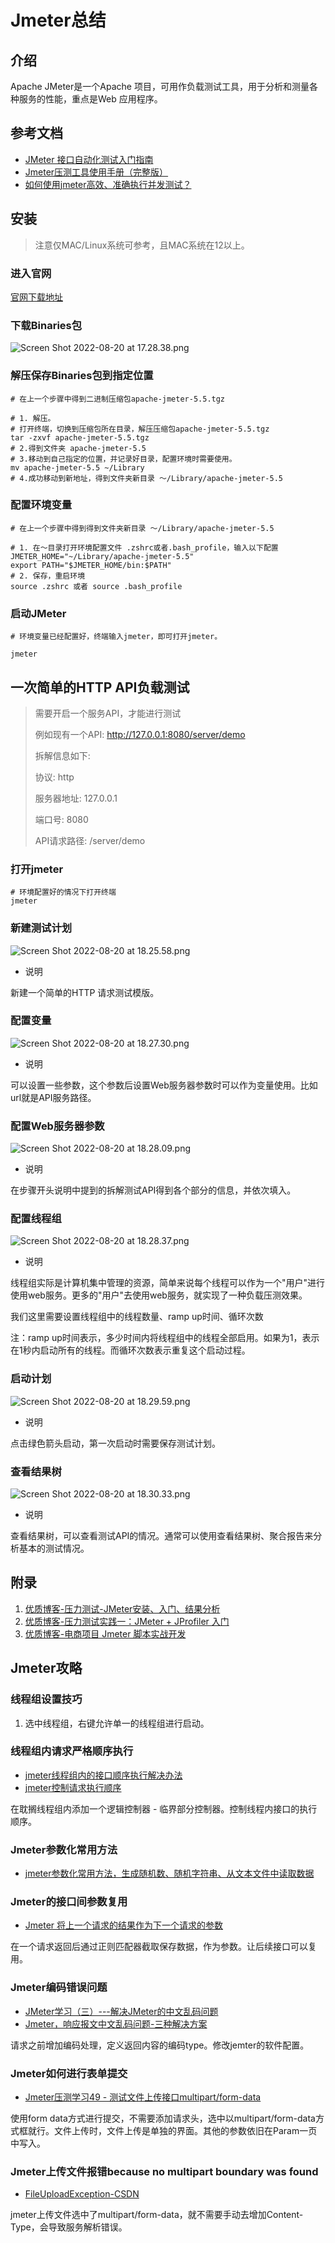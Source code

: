 # Jmeter总结

## 介绍

Apache JMeter是一个Apache 项目，可用作负载测试工具，用于分析和测量各种服务的性能，重点是Web 应用程序。

## 参考文档

- [JMeter 接口自动化测试入门指南](https://apifox.com/apiskills/jmeter-automation-testing/)
- [Jmeter压测工具使用手册（完整版）](https://blog.csdn.net/fenlin88l/article/details/89394704)
- [如何使用jmeter高效、准确执行并发测试？](https://zhuanlan.zhihu.com/p/594119162)

## 安装

> 注意仅MAC/Linux系统可参考，且MAC系统在12以上。

### 进入官网

[官网下载地址](https://jmeter.apache.org/download_jmeter.cgi)

### 下载Binaries包

![Screen Shot 2022-08-20 at 17.28.38.png](https://p6-juejin.byteimg.com/tos-cn-i-k3u1fbpfcp/1f0b1fbaf6494f918db96e4382a31dd3~tplv-k3u1fbpfcp-watermark.image?)

### 解压保存Binaries包到指定位置

```shell
# 在上一个步骤中得到二进制压缩包apache-jmeter-5.5.tgz

# 1. 解压。
# 打开终端，切换到压缩包所在目录，解压压缩包apache-jmeter-5.5.tgz
tar -zxvf apache-jmeter-5.5.tgz
# 2.得到文件夹 apache-jmeter-5.5
# 3.移动到自己指定的位置，并记录好目录，配置环境时需要使用。
mv apache-jmeter-5.5 ~/Library
# 4.成功移动到新地址，得到文件夹新目录 ～/Library/apache-jmeter-5.5
```

### 配置环境变量

```shell
# 在上一个步骤中得到得到文件夹新目录 ～/Library/apache-jmeter-5.5

# 1. 在～目录打开环境配置文件 .zshrc或者.bash_profile，输入以下配置
JMETER_HOME="~/Library/apache-jmeter-5.5"
export PATH="$JMETER_HOME/bin:$PATH"
# 2. 保存，重启环境
source .zshrc 或者 source .bash_profile
```

### 启动JMeter

```shell
# 环境变量已经配置好，终端输入jmeter，即可打开jmeter。

jmeter
```

## 一次简单的HTTP API负载测试

> 需要开启一个服务API，才能进行测试
>
> 例如现有一个API: http://127.0.0.1:8080/server/demo
>
> 拆解信息如下:
>
> 协议: http
>
> 服务器地址: 127.0.0.1
>
> 端口号: 8080
>
> API请求路径: /server/demo

### 打开jmeter

```shell
# 环境配置好的情况下打开终端
jmeter
```

### 新建测试计划

![Screen Shot 2022-08-20 at 18.25.58.png](https://p6-juejin.byteimg.com/tos-cn-i-k3u1fbpfcp/6b0fd98d21b84a2489dfd08455553465~tplv-k3u1fbpfcp-watermark.image?)

- 说明

新建一个简单的HTTP 请求测试模版。

### 配置变量

![Screen Shot 2022-08-20 at 18.27.30.png](https://p9-juejin.byteimg.com/tos-cn-i-k3u1fbpfcp/541442fa426d413ea49ba871b10dda47~tplv-k3u1fbpfcp-watermark.image?)

- 说明

可以设置一些参数，这个参数后设置Web服务器参数时可以作为变量使用。比如url就是API服务路径。

### 配置Web服务器参数

![Screen Shot 2022-08-20 at 18.28.09.png](https://p9-juejin.byteimg.com/tos-cn-i-k3u1fbpfcp/adf736c37de840b6a7bbe37f8b04df19~tplv-k3u1fbpfcp-watermark.image?)

- 说明

在步骤开头说明中提到的拆解测试API得到各个部分的信息，并依次填入。

### 配置线程组

![Screen Shot 2022-08-20 at 18.28.37.png](https://p3-juejin.byteimg.com/tos-cn-i-k3u1fbpfcp/58504df63e9a4b84a9e8b35716a92e73~tplv-k3u1fbpfcp-watermark.image?)

- 说明

线程组实际是计算机集中管理的资源，简单来说每个线程可以作为一个"用户"进行使用web服务。更多的"用户"去使用web服务，就实现了一种负载压测效果。

我们这里需要设置线程组中的线程数量、ramp up时间、循环次数

注：ramp up时间表示，多少时间内将线程组中的线程全部启用。如果为1，表示在1秒内启动所有的线程。而循环次数表示重复这个启动过程。

### 启动计划

![Screen Shot 2022-08-20 at 18.29.59.png](https://p3-juejin.byteimg.com/tos-cn-i-k3u1fbpfcp/2443d2f0f96449abb4e6a0524ded3a9b~tplv-k3u1fbpfcp-watermark.image?)

- 说明

点击绿色箭头启动，第一次启动时需要保存测试计划。

### 查看结果树

![Screen Shot 2022-08-20 at 18.30.33.png](https://p6-juejin.byteimg.com/tos-cn-i-k3u1fbpfcp/44d5d5944602467586821270dd4893c7~tplv-k3u1fbpfcp-watermark.image?)

- 说明

查看结果树，可以查看测试API的情况。通常可以使用查看结果树、聚合报告来分析基本的测试情况。

## 附录

1. [优质博客-压力测试-JMeter安装、入门、结果分析](https://juejin.cn/post/7132829647674277919)
2. [优质博客-压力测试实践一：JMeter + JProfiler 入门](https://juejin.cn/post/7003233110619848718)
3. [优质博客-电商项目 Jmeter 脚本实战开发](https://juejin.cn/post/7035585350768525343)

[^1]: [维基百科-JMeter](https://en.wikipedia.org/wiki/Apache_JMeter)
[^2]:
    [官网下载地址](https://jmeter.apache.org/download_jmeter.cgi)
    [2]:[官网下载地址](https://en.wikipedia.org/wiki/Apache_JMeter)

## Jmeter攻略

### 线程组设置技巧

1. 选中线程组，右键允许单一的线程组进行启动。

### 线程组内请求严格顺序执行

- [jmeter线程组内的接口顺序执行解决办法](https://blog.csdn.net/weixin_46658581/article/details/124194494)
- [jmeter控制请求执行顺序](https://eolink.csdn.net/6422886a986c660f3cf931c0.html?spm=1001.2101.3001.6650.2&utm_medium=distribute.pc_relevant.none-task-blog-2%7Edefault%7ECTRLIST%7Eactivity-2-113760072-blog-124194494.235%5Ev38%5Epc_relevant_sort_base3&depth_1-utm_source=distribute.pc_relevant.none-task-blog-2%7Edefault%7ECTRLIST%7Eactivity-2-113760072-blog-124194494.235%5Ev38%5Epc_relevant_sort_base3&utm_relevant_index=3)

在耽搁线程组内添加一个逻辑控制器 - 临界部分控制器。控制线程内接口的执行顺序。

### Jmeter参数化常用方法

- [jmeter参数化常用方法，生成随机数、随机字符串、从文本文件中读取数据](https://blog.csdn.net/weixin_47091688/article/details/124364689?spm=1001.2101.3001.6650.1&utm_medium=distribute.pc_relevant.none-task-blog-2%7Edefault%7ECTRLIST%7ERate-1-124364689-blog-79075464.235%5Ev38%5Epc_relevant_sort_base3&depth_1-utm_source=distribute.pc_relevant.none-task-blog-2%7Edefault%7ECTRLIST%7ERate-1-124364689-blog-79075464.235%5Ev38%5Epc_relevant_sort_base3&utm_relevant_index=2)

### Jmeter的接口间参数复用

- [Jmeter 将上一个请求的结果作为下一个请求的参数](https://www.cnblogs.com/mayyan/p/16565145.html)

在一个请求返回后通过正则匹配器截取保存数据，作为参数。让后续接口可以复用。

### Jmeter编码错误问题

- [JMeter学习（三）---解决JMeter的中文乱码问题](https://blog.csdn.net/qq_36800800/article/details/86479296)
- [Jmeter，响应报文中文乱码问题-三种解决方案](https://blog.csdn.net/Moonlight_16/article/details/121038111)

请求之前增加编码处理，定义返回内容的编码type。修改jemter的软件配置。

### Jmeter如何进行表单提交

- [Jmeter压测学习49 - 测试文件上传接口multipart/form-data](https://www.cnblogs.com/yoyoketang/p/15546107.html)

使用form data方式进行提交，不需要添加请求头，选中以multipart/form-data方式框就行。文件上传时，文件上传是单独的界面。其他的参数依旧在Param一页中写入。

### Jmeter上传文件报错because no multipart boundary was found

- [FileUploadException-CSDN](https://blog.csdn.net/qq_39387856/article/details/96475511)

jmeter上传文件选中了multipart/form-data，就不需要手动去增加Content-Type，会导致服务解析错误。
